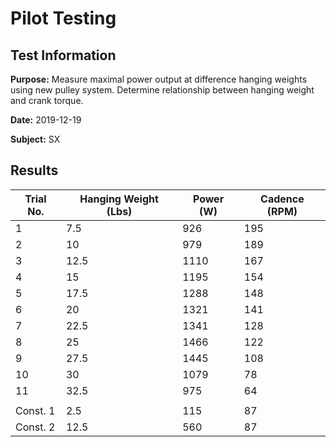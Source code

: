 
# Pilot Testing

## Test Information
**Purpose:** Measure maximal power output at difference hanging weights using new pulley system. Determine relationship between hanging weight and crank torque.

**Date:** 2019-12-19

**Subject:** SX

## Results

| Trial No. | Hanging Weight (Lbs) | Power (W) | Cadence (RPM) |
| --- | --- | --- | --- |
| 1 | 7.5 | 926 | 195 |
| 2 | 10 | 979 | 189|
| 3 | 12.5 | 1110 | 167 |
| 4 | 15 | 1195 | 154 |
| 5 | 17.5 | 1288 | 148 |
| 6 | 20 | 1321 | 141 |
| 7 | 22.5 | 1341 | 128 |
| 8 | 25 | 1466 | 122 |
| 9 | 27.5 | 1445 | 108 |
| 10 | 30 | 1079 | 78 |
| 11 | 32.5 | 975 | 64 |
| | | | | 
| Const. 1 | 2.5 | 115 | 87 |
| Const. 2 | 12.5 | 560 | 87 |
